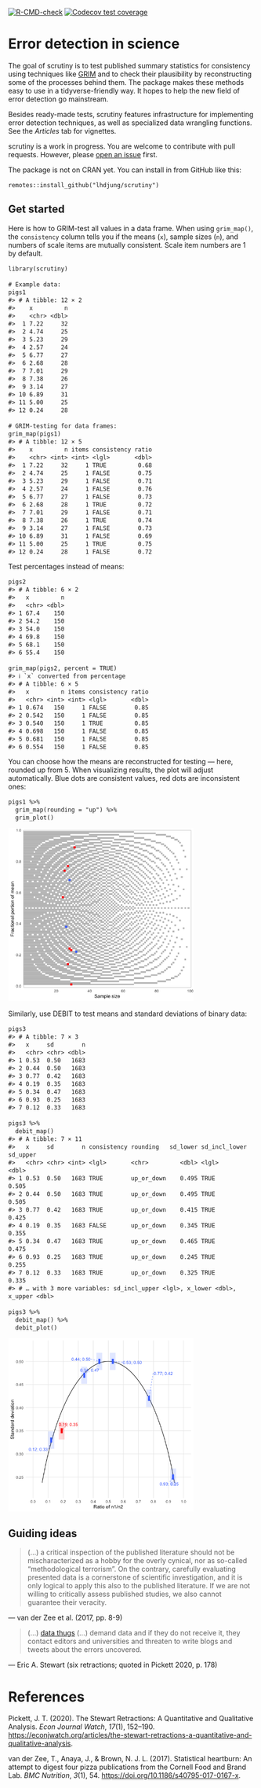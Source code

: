 <!-- README.md is generated from README.Rmd. Please edit that file -->
<!-- badges: start -->

[![R-CMD-check](https://github.com/lhdjung/scrutiny/workflows/R-CMD-check/badge.svg)](https://github.com/lhdjung/scrutiny/actions)
[![Codecov test
coverage](https://codecov.io/gh/lhdjung/scrutiny/branch/main/graph/badge.svg)](https://app.codecov.io/gh/lhdjung/scrutiny?branch=main)

<!-- badges: end -->

# Error detection in science

The goal of scrutiny is to test published summary statistics for
consistency using techniques like
[GRIM](file:///Users/lukasjung/Documents/R-code/scrutiny/docs/articles/grim.html)
and to check their plausibility by reconstructing some of the processes
behind them. The package makes these methods easy to use in a
tidyverse-friendly way. It hopes to help the new field of error
detection go mainstream.

Besides ready-made tests, scrutiny features infrastructure for
implementing error detection techniques, as well as specialized data
wrangling functions. See the *Articles* tab for vignettes.

scrutiny is a work in progress. You are welcome to contribute with pull
requests. However, please [open an
issue](https://github.com/lhdjung/scrutiny/issues) first.

The package is not on CRAN yet. You can install in from GitHub like
this:

    remotes::install_github("lhdjung/scrutiny")

## Get started

Here is how to GRIM-test all values in a data frame. When using
`grim_map()`, the `consistency` column tells you if the means (`x`),
sample sizes (`n`), and numbers of scale items are mutually consistent.
Scale item numbers are 1 by default.

    library(scrutiny)

    # Example data:
    pigs1
    #> # A tibble: 12 × 2
    #>    x         n
    #>    <chr> <dbl>
    #>  1 7.22     32
    #>  2 4.74     25
    #>  3 5.23     29
    #>  4 2.57     24
    #>  5 6.77     27
    #>  6 2.68     28
    #>  7 7.01     29
    #>  8 7.38     26
    #>  9 3.14     27
    #> 10 6.89     31
    #> 11 5.00     25
    #> 12 0.24     28

    # GRIM-testing for data frames:
    grim_map(pigs1)
    #> # A tibble: 12 × 5
    #>    x         n items consistency ratio
    #>    <chr> <int> <int> <lgl>       <dbl>
    #>  1 7.22     32     1 TRUE         0.68
    #>  2 4.74     25     1 FALSE        0.75
    #>  3 5.23     29     1 FALSE        0.71
    #>  4 2.57     24     1 FALSE        0.76
    #>  5 6.77     27     1 FALSE        0.73
    #>  6 2.68     28     1 TRUE         0.72
    #>  7 7.01     29     1 FALSE        0.71
    #>  8 7.38     26     1 TRUE         0.74
    #>  9 3.14     27     1 FALSE        0.73
    #> 10 6.89     31     1 FALSE        0.69
    #> 11 5.00     25     1 TRUE         0.75
    #> 12 0.24     28     1 FALSE        0.72

Test percentages instead of means:

    pigs2
    #> # A tibble: 6 × 2
    #>   x         n
    #>   <chr> <dbl>
    #> 1 67.4    150
    #> 2 54.2    150
    #> 3 54.0    150
    #> 4 69.8    150
    #> 5 68.1    150
    #> 6 55.4    150

    grim_map(pigs2, percent = TRUE)
    #> ℹ `x` converted from percentage
    #> # A tibble: 6 × 5
    #>   x         n items consistency ratio
    #>   <chr> <int> <int> <lgl>       <dbl>
    #> 1 0.674   150     1 FALSE        0.85
    #> 2 0.542   150     1 FALSE        0.85
    #> 3 0.540   150     1 TRUE         0.85
    #> 4 0.698   150     1 FALSE        0.85
    #> 5 0.681   150     1 FALSE        0.85
    #> 6 0.554   150     1 FALSE        0.85

You can choose how the means are reconstructed for testing — here,
rounded up from 5. When visualizing results, the plot will adjust
automatically. Blue dots are consistent values, red dots are
inconsistent ones:

    pigs1 %>% 
      grim_map(rounding = "up") %>% 
      grim_plot()

<img src="man/figures/README-unnamed-chunk-4-1.png" width="75%" />

Similarly, use DEBIT to test means and standard deviations of binary
data:

    pigs3
    #> # A tibble: 7 × 3
    #>   x     sd        n
    #>   <chr> <chr> <dbl>
    #> 1 0.53  0.50   1683
    #> 2 0.44  0.50   1683
    #> 3 0.77  0.42   1683
    #> 4 0.19  0.35   1683
    #> 5 0.34  0.47   1683
    #> 6 0.93  0.25   1683
    #> 7 0.12  0.33   1683

    pigs3 %>% 
      debit_map()
    #> # A tibble: 7 × 11
    #>   x     sd        n consistency rounding   sd_lower sd_incl_lower sd_upper
    #>   <chr> <chr> <int> <lgl>       <chr>         <dbl> <lgl>            <dbl>
    #> 1 0.53  0.50   1683 TRUE        up_or_down    0.495 TRUE             0.505
    #> 2 0.44  0.50   1683 TRUE        up_or_down    0.495 TRUE             0.505
    #> 3 0.77  0.42   1683 TRUE        up_or_down    0.415 TRUE             0.425
    #> 4 0.19  0.35   1683 FALSE       up_or_down    0.345 TRUE             0.355
    #> 5 0.34  0.47   1683 TRUE        up_or_down    0.465 TRUE             0.475
    #> 6 0.93  0.25   1683 TRUE        up_or_down    0.245 TRUE             0.255
    #> 7 0.12  0.33   1683 TRUE        up_or_down    0.325 TRUE             0.335
    #> # … with 3 more variables: sd_incl_upper <lgl>, x_lower <dbl>, x_upper <dbl>

    pigs3 %>% 
      debit_map() %>% 
      debit_plot()

<img src="man/figures/README-unnamed-chunk-5-1.png" width="75%" />

## Guiding ideas

> (…) a critical inspection of the published literature should not be
> mischaracterized as a hobby for the overly cynical, nor as so-called
> “methodological terrorism”. On the contrary, carefully evaluating
> presented data is a cornerstone of scientific investigation, and it is
> only logical to apply this also to the published literature. If we are
> not willing to critically assess published studies, we also cannot
> guarantee their veracity.

— van der Zee et al. (2017, pp. 8-9)

> (…) [data
> thugs](https://jamesheathers.medium.com/hugs-shrugs-and-data-thugs-663858757c4a)
> (…) demand data and if they do not receive it, they contact editors
> and universities and threaten to write blogs and tweets about the
> errors uncovered.

— Eric A. Stewart (six retractions; quoted in Pickett 2020, p. 178)

# References

Pickett, J. T. (2020). The Stewart Retractions: A Quantitative and
Qualitative Analysis. *Econ Journal Watch*, *17*(1), 152–190.
<https://econjwatch.org/articles/the-stewart-retractions-a-quantitative-and-qualitative-analysis>.

van der Zee, T., Anaya, J., & Brown, N. J. L. (2017). Statistical
heartburn: An attempt to digest four pizza publications from the Cornell
Food and Brand Lab. *BMC Nutrition*, *3*(1), 54.
<https://doi.org/10.1186/s40795-017-0167-x>.
